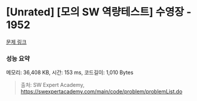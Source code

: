 # [Unrated] [모의 SW 역량테스트] 수영장 - 1952 

[문제 링크](https://swexpertacademy.com/main/code/problem/problemDetail.do?contestProbId=AV5PpFQaAQMDFAUq) 

### 성능 요약

메모리: 36,408 KB, 시간: 153 ms, 코드길이: 1,010 Bytes



> 출처: SW Expert Academy, https://swexpertacademy.com/main/code/problem/problemList.do